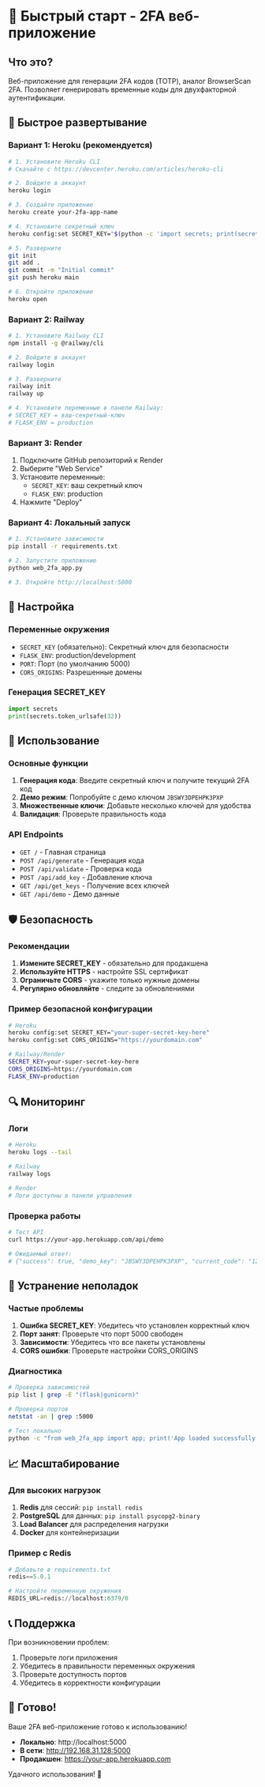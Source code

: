 # 🚀 Быстрый старт - 2FA веб-приложение

## Что это?

Веб-приложение для генерации 2FA кодов (TOTP), аналог BrowserScan 2FA. Позволяет генерировать временные коды для двухфакторной аутентификации.

## 🎯 Быстрое развертывание

### Вариант 1: Heroku (рекомендуется)

```bash
# 1. Установите Heroku CLI
# Скачайте с https://devcenter.heroku.com/articles/heroku-cli

# 2. Войдите в аккаунт
heroku login

# 3. Создайте приложение
heroku create your-2fa-app-name

# 4. Установите секретный ключ
heroku config:set SECRET_KEY="$(python -c 'import secrets; print(secrets.token_urlsafe(32))')"

# 5. Разверните
git init
git add .
git commit -m "Initial commit"
git push heroku main

# 6. Откройте приложение
heroku open
```

### Вариант 2: Railway

```bash
# 1. Установите Railway CLI
npm install -g @railway/cli

# 2. Войдите в аккаунт
railway login

# 3. Разверните
railway init
railway up

# 4. Установите переменные в панели Railway:
# SECRET_KEY = ваш-секретный-ключ
# FLASK_ENV = production
```

### Вариант 3: Render

1. Подключите GitHub репозиторий к Render
2. Выберите "Web Service"
3. Установите переменные:
   - `SECRET_KEY`: ваш секретный ключ
   - `FLASK_ENV`: production
4. Нажмите "Deploy"

### Вариант 4: Локальный запуск

```bash
# 1. Установите зависимости
pip install -r requirements.txt

# 2. Запустите приложение
python web_2fa_app.py

# 3. Откройте http://localhost:5000
```

## 🔧 Настройка

### Переменные окружения

- `SECRET_KEY` (обязательно): Секретный ключ для безопасности
- `FLASK_ENV`: production/development
- `PORT`: Порт (по умолчанию 5000)
- `CORS_ORIGINS`: Разрешенные домены

### Генерация SECRET_KEY

```python
import secrets
print(secrets.token_urlsafe(32))
```

## 📱 Использование

### Основные функции

1. **Генерация кода**: Введите секретный ключ и получите текущий 2FA код
2. **Демо режим**: Попробуйте с демо ключом `JBSWY3DPEHPK3PXP`
3. **Множественные ключи**: Добавьте несколько ключей для удобства
4. **Валидация**: Проверьте правильность кода

### API Endpoints

- `GET /` - Главная страница
- `POST /api/generate` - Генерация кода
- `POST /api/validate` - Проверка кода
- `POST /api/add_key` - Добавление ключа
- `GET /api/get_keys` - Получение всех ключей
- `GET /api/demo` - Демо данные

## 🛡️ Безопасность

### Рекомендации

1. **Измените SECRET_KEY** - обязательно для продакшена
2. **Используйте HTTPS** - настройте SSL сертификат
3. **Ограничьте CORS** - укажите только нужные домены
4. **Регулярно обновляйте** - следите за обновлениями

### Пример безопасной конфигурации

```bash
# Heroku
heroku config:set SECRET_KEY="your-super-secret-key-here"
heroku config:set CORS_ORIGINS="https://yourdomain.com"

# Railway/Render
SECRET_KEY=your-super-secret-key-here
CORS_ORIGINS=https://yourdomain.com
FLASK_ENV=production
```

## 🔍 Мониторинг

### Логи

```bash
# Heroku
heroku logs --tail

# Railway
railway logs

# Render
# Логи доступны в панели управления
```

### Проверка работы

```bash
# Тест API
curl https://your-app.herokuapp.com/api/demo

# Ожидаемый ответ:
# {"success": true, "demo_key": "JBSWY3DPEHPK3PXP", "current_code": "123456", ...}
```

## 🚨 Устранение неполадок

### Частые проблемы

1. **Ошибка SECRET_KEY**: Убедитесь что установлен корректный ключ
2. **Порт занят**: Проверьте что порт 5000 свободен
3. **Зависимости**: Убедитесь что все пакеты установлены
4. **CORS ошибки**: Проверьте настройки CORS_ORIGINS

### Диагностика

```bash
# Проверка зависимостей
pip list | grep -E "(flask|gunicorn)"

# Проверка портов
netstat -an | grep :5000

# Тест локально
python -c "from web_2fa_app import app; print('App loaded successfully')"
```

## 📈 Масштабирование

### Для высоких нагрузок

1. **Redis** для сессий: `pip install redis`
2. **PostgreSQL** для данных: `pip install psycopg2-binary`
3. **Load Balancer** для распределения нагрузки
4. **Docker** для контейнеризации

### Пример с Redis

```python
# Добавьте в requirements.txt
redis==5.0.1

# Настройте переменную окружения
REDIS_URL=redis://localhost:6379/0
```

## 📞 Поддержка

При возникновении проблем:

1. Проверьте логи приложения
2. Убедитесь в правильности переменных окружения
3. Проверьте доступность портов
4. Убедитесь в корректности конфигурации

## 🎉 Готово!

Ваше 2FA веб-приложение готово к использованию! 

- **Локально**: http://localhost:5000
- **В сети**: http://192.168.31.128:5000
- **Продакшен**: https://your-app.herokuapp.com

Удачного использования! 🚀

